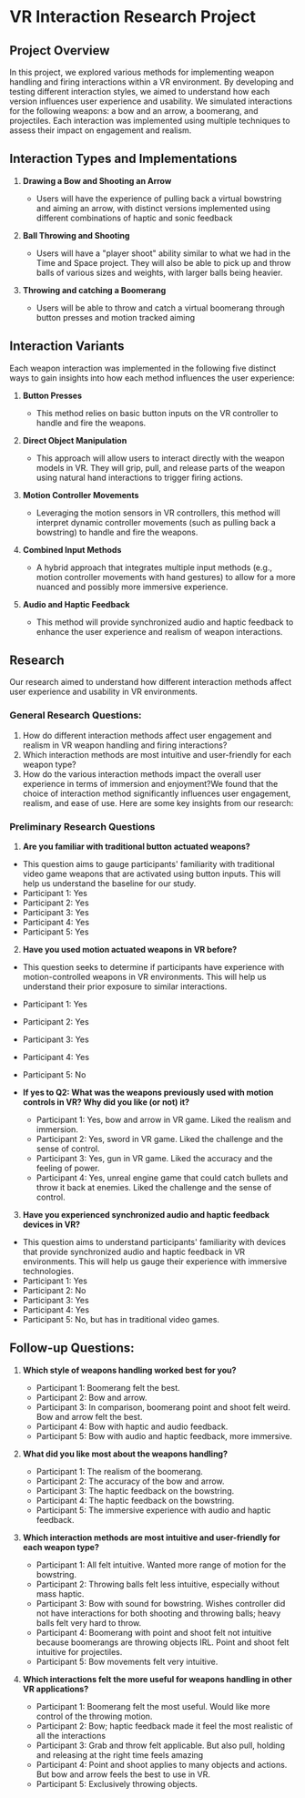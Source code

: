 # VR Interaction Research Project

## Project Overview

In this project, we explored various methods for implementing weapon handling and firing interactions within a VR environment. By developing and testing different interaction styles, we aimed to understand how each version influences user experience and usability. We simulated interactions for the following weapons: a bow and an arrow, a boomerang, and projectiles. Each interaction was implemented using multiple techniques to assess their impact on engagement and realism.

## Interaction Types and Implementations

1. **Drawing a Bow and Shooting an Arrow**

   - Users will have the experience of pulling back a virtual bowstring and aiming an arrow, with distinct versions implemented using different combinations of haptic and sonic feedback

2. **Ball Throwing and Shooting**

   - Users will have a "player shoot" ability similar to what we had in the Time and Space project. They will also be able to pick up and throw balls of various sizes and weights, with larger balls being heavier.

3. **Throwing and catching a Boomerang**

   - Users will be able to throw and catch a virtual boomerang through button presses and motion tracked aiming

## Interaction Variants

Each weapon interaction was implemented in the following five distinct ways to gain insights into how each method influences the user experience:

1. **Button Presses**

   - This method relies on basic button inputs on the VR controller to handle and fire the weapons.

2. **Direct Object Manipulation**

   - This approach will allow users to interact directly with the weapon models in VR. They will grip, pull, and release parts of the weapon using natural hand interactions to trigger firing actions.

3. **Motion Controller Movements**

   - Leveraging the motion sensors in VR controllers, this method will interpret dynamic controller movements (such as pulling back a bowstring) to handle and fire the weapons.

4. **Combined Input Methods**
   - A hybrid approach that integrates multiple input methods (e.g., motion controller movements with hand gestures) to allow for a more nuanced and possibly more immersive experience.
5. **Audio and Haptic Feedback**
   - This method will provide synchronized audio and haptic feedback to enhance the user experience and realism of weapon interactions.

## Research

Our research aimed to understand how different interaction methods affect user experience and usability in VR environments.

### General Research Questions:

1. How do different interaction methods affect user engagement and realism in VR weapon handling and firing interactions?
2. Which interaction methods are most intuitive and user-friendly for each weapon type?
3. How do the various interaction methods impact the overall user experience in terms of immersion and enjoyment?We found that the choice of interaction method significantly influences user engagement, realism, and ease of use. Here are some key insights from our research:

### Preliminary Research Questions

1.  **Are you familiar with traditional button actuated weapons?**

- This question aims to gauge participants' familiarity with traditional video game weapons that are activated using button inputs. This will help us understand the baseline for our study.
- Participant 1: Yes
- Participant 2: Yes
- Participant 3: Yes
- Participant 4: Yes
- Participant 5: Yes

2.  **Have you used motion actuated weapons in VR before?**

- This question seeks to determine if participants have experience with motion-controlled weapons in VR environments. This will help us understand their prior exposure to similar interactions.
- Participant 1: Yes
- Participant 2: Yes
- Participant 3: Yes
- Participant 4: Yes
- Participant 5: No

- **If yes to Q2: What was the weapons previously used with motion controls in VR? Why did you like (or not) it?**
  - Participant 1: Yes, bow and arrow in VR game. Liked the realism and immersion.
  - Participant 2: Yes, sword in VR game. Liked the challenge and the sense of control.
  - Participant 3: Yes, gun in VR game. Liked the accuracy and the feeling of power.
  - Participant 4: Yes, unreal engine game that could catch bullets and throw it back at enemies. Liked the challenge and the sense of control.

3.  **Have you experienced synchronized audio and haptic feedback devices in VR?**

- This question aims to understand participants' familiarity with devices that provide synchronized audio and haptic feedback in VR environments. This will help us gauge their experience with immersive technologies.
- Participant 1: Yes
- Participant 2: No
- Participant 3: Yes
- Participant 4: Yes
- Participant 5: No, but has in traditional video games.

## Follow-up Questions:

1. **Which style of weapons handling worked best for you?**

   - Participant 1: Boomerang felt the best.
   - Participant 2: Bow and arrow.
   - Participant 3: In comparison, boomerang point and shoot felt weird. Bow and arrow felt the best.
   - Participant 4: Bow with haptic and audio feedback.
   - Participant 5: Bow with audio and haptic feedback, more immersive.

2. **What did you like most about the weapons handling?**

   - Participant 1: The realism of the boomerang.
   - Participant 2: The accuracy of the bow and arrow.
   - Participant 3: The haptic feedback on the bowstring.
   - Participant 4: The haptic feedback on the bowstring.
   - Participant 5: The immersive experience with audio and haptic feedback.

3. **Which interaction methods are most intuitive and user-friendly for each weapon type?**

   - Participant 1: All felt intuitive. Wanted more range of motion for the bowstring.
   - Participant 2: Throwing balls felt less intuitive, especially without mass haptic.
   - Participant 3: Bow with sound for bowstring. Wishes controller did not have interactions for both shooting and throwing balls; heavy balls felt very hard to throw.
   - Participant 4: Boomerang with point and shoot felt not intuitive because boomerangs are throwing objects IRL. Point and shoot felt intuitive for projectiles.
   - Participant 5: Bow movements felt very intuitive.

4. **Which interactions felt the more useful for weapons handling in other VR applications?**

   - Participant 1: Boomerang felt the most useful. Would like more control of the throwing motion.
   - Participant 2: Bow; haptic feedback made it feel the most realistic of all the interactions
   - Participant 3: Grab and throw felt applicable. But also pull, holding and releasing at the right time feels amazing
   - Participant 4: Point and shoot applies to many objects and actions. But bow and arrow feels the best to use in VR.
   - Participant 5: Exclusively throwing objects.
